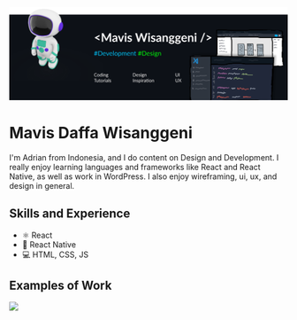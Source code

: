 ![Design and Development](https://github.com/maviswisanggeni/maviswisanggeni/blob/main/MavisWisanggeni.png)

# Mavis Daffa Wisanggeni
I'm Adrian from Indonesia, and I do content on Design and Development. I really enjoy learning languages and frameworks like React and React Native, as well as work in WordPress. I also enjoy wireframing, ui, ux, and design in general. 

## Skills and Experience
* ⚛ React
* 📱 React Native
* 💻 HTML, CSS, JS

## Examples of Work
<img src="https://github.com/adriantwarog/adriantwarog/blob/master/covid19.gif" width="512" >
